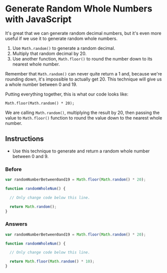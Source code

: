 # Generate Random Whole Numbers with JavaScript

It's great that we can generate random decimal numbers,
but it's even more useful if we use it to generate random whole numbers.

1. Use `Math.random()` to generate a random decimal.
2. Multiply that random decimal by 20.
3. Use another function, `Math.floor()` to round the number
down to its nearest whole number.

Remember that `Math.random()` can never quite return a 1 and,
because we're rounding down, it's impossible to actually get 20.
This technique will give us a whole number between 0 and 19.

Putting everything together, this is what our code looks like:

`Math.floor(Math.random() * 20);`

We are calling `Math.random()`, multiplying the result by 20, then
passing the value to `Math.floor()` function to round the value down to
the nearest whole number.

## Instructions
 - Use this technique to generate and return a random whole number between
 0 and 9.

### Before

```javascript
var randomNumberBetween0and19 = Math.floor(Math.random() * 20);

function randomWholeNum() {

  // Only change code below this line.

  return Math.random();
}
```

### Answers

```javascript
var randomNumberBetween0and19 = Math.floor(Math.random() * 20);

function randomWholeNum() {

  // Only change code below this line.

  return Math.floor(Math.random() * 10);
}
```